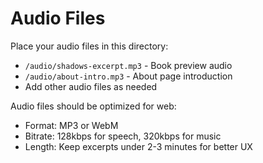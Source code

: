 # Audio Files

Place your audio files in this directory:

- `/audio/shadows-excerpt.mp3` - Book preview audio
- `/audio/about-intro.mp3` - About page introduction
- Add other audio files as needed

Audio files should be optimized for web:
- Format: MP3 or WebM
- Bitrate: 128kbps for speech, 320kbps for music
- Length: Keep excerpts under 2-3 minutes for better UX